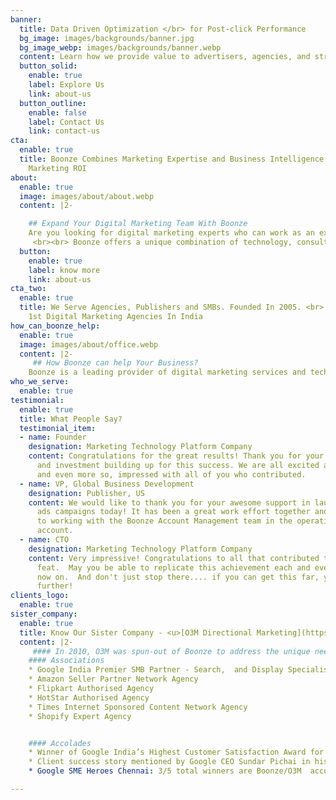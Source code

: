 ```yaml
---
banner:
  title: Data Driven Optimization </br> for Post-click Performance
  bg_image: images/backgrounds/banner.jpg
  bg_image_webp: images/backgrounds/banner.webp
  content: Learn how we provide value to advertisers, agencies, and strategic partners
  button_solid:
    enable: true
    label: Explore Us
    link: about-us
  button_outline:
    enable: false
    label: Contact Us
    link: contact-us
cta:
  enable: true
  title: Boonze Combines Marketing Expertise and Business Intelligence To Drive Better
    Marketing ROI
about:
  enable: true
  image: images/about/about.webp
  content: |2-

    ## Expand Your Digital Marketing Team With Boonze
    Are you looking for digital marketing experts who can work as an extension of your in-house marketing team? Boonze is eager to manage and optimise search, social, display, video and marketplace advertising campaigns for your business. Our deep understanding of various advertising platforms helps businesses acquire and retain customers with performance-driven marketing campaigns.
     <br><br> Boonze offers a unique combination of technology, consulting, research, analytics, optimization and custom reporting to our clients. If you are looking for a process-driven organisation which deliver value and efficiency while limiting the variability seen in people-driven organisations, look no further.​
  button:
    enable: true
    label: know more
    link: about-us
cta_two:
  enable: true
  title: We Serve Agencies, Publishers and SMBs. Founded In 2005. <br> One Of The
    1st Digital Marketing Agencies In India
how_can_boonze_help:
  enable: true
  image: images/about/office.webp
  content: |2-
     ## How Boonze can help Your Business?
    Boonze is a leading provider of digital marketing services and technologies to clients who demand accountability, efficiency and predictability from their marketing campaigns. <br><br> When you select Boonze to manage your Digital Marketing campaigns, your company will benefit from a highly qualified analytical team that offers a comprehensive digital marketing promotion strategy producing highly qualified leads, reducing new customer acquisition costs, and ensuring the highest possible return on investment (ROI).
who_we_serve:
  enable: true
testimonial:
  enable: true
  title: What People Say?
  testimonial_item:
  - name: Founder
    designation: Marketing Technology Platform Company
    content: Congratulations for the great results! Thank you for your commitment
      and investment building up for this success. We are all excited about the results,
      and even more so, impressed with all of you who contributed.
  - name: VP, Global Business Development
    designation: Publisher, US
    content: We would like to thank you for your awesome support in launching Google
      ads campaigns today! It has been a great work effort together and we look forward
      to working with the Boonze Account Management team in the operation of this
      account.
  - name: CTO
    designation: Marketing Technology Platform Company
    content: Very impressive! Congratulations to all that contributed to this immense
      feat.  May you be able to replicate this achievement each and every day from
      now on.  And don't just stop there.... if you can get this far, you can get
      further!
clients_logo:
  enable: true
sister_company:
  enable: true
  title: Know Our Sister Company - <u>[O3M Directional Marketing](https://o3mdm.com/)</u>
  content: |2-
     #### In 2010, O3M was spun-out of Boonze to address the unique needs of businesses in the Indian market.
    #### Associations
    * Google India Premier SMB Partner - Search,  and Display Specialisations
    * Amazon Seller Partner Network Agency
    * Flipkart Authorised Agency
    * HotStar Authorised Agency
    * Times Internet Sponsored Content Network Agency
    * Shopify Expert Agency


    #### Accolades
    * Winner of Google India’s Highest Customer Satisfaction Award for 3 years. The only 1st place winner ever.
    * Client success story mentioned by Google CEO Sundar Pichai in his address to the Indian Prime Minister.
    * Google SME Heroes Chennai: 3/5 total winners are Boonze/O3M  accounts

---
```

